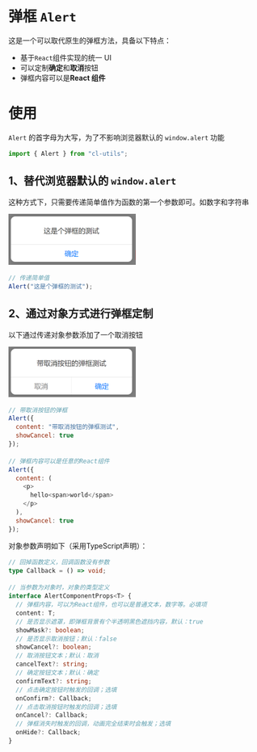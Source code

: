 # 弹框 `Alert`

这是一个可以取代原生的弹框方法，具备以下特点：

- 基于`React`组件实现的统一 UI
- 可以定制**确定**和**取消**按钮
- 弹框内容可以是**React 组件**

# 使用

`Alert` 的首字母为大写，为了不影响浏览器默认的 `window.alert` 功能

```javascript
import { Alert } from "cl-utils";
```


## 1、替代浏览器默认的 `window.alert`

这种方式下，只需要传递简单值作为函数的第一个参数即可。如数字和字符串

<p><img src="../../assets/alert.gif" width="50%"></p>

```javascript
// 传递简单值
Alert("这是个弹框的测试");
```

## 2、通过对象方式进行弹框定制

以下通过传递对象参数添加了一个取消按钮

<p>
  <img src="../../assets/alert-with-cancel.gif" width="50%">
</p>

```javascript
// 带取消按钮的弹框
Alert({
  content: "带取消按钮的弹框测试",
  showCancel: true
});

// 弹框内容可以是任意的React组件
Alert({
  content: (
    <p>
      hello<span>world</span>
    </p>
  ),
  showCancel: true
});
```

对象参数声明如下（采用TypeScript声明）：

```typescript
// 回掉函数定义，回调函数没有参数
type Callback = () => void;

// 当参数为对象时，对象的类型定义
interface AlertComponentProps<T> {
  // 弹框内容，可以为React组件，也可以是普通文本，数字等。必填项
  content: T;
  // 是否显示遮罩，即弹框背景有个半透明黑色遮挡内容，默认：true
  showMask?: boolean;
  // 是否显示取消按钮；默认：false
  showCancel?: boolean;
  // 取消按钮文本；默认：取消
  cancelText?: string;
  // 确定按钮文本；默认：确定
  confirmText?: string;
  // 点击确定按钮时触发的回调；选填
  onConfirm?: Callback;
  // 点击取消按钮时触发的回调；选填
  onCancel?: Callback;
  // 弹框消失时触发的回调，动画完全结束时会触发；选填
  onHide?: Callback;
}
```


